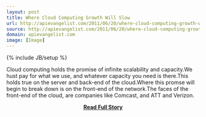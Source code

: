 ```yaml
---
layout: post
title: Where Cloud Computing Growth Will Slow
url: http://apievangelist.com/2011/06/20/where-cloud-computing-growth-will-slow/
source: http://apievangelist.com/2011/06/20/where-cloud-computing-growth-will-slow/
domain: apievangelist.com
image: [Image]
---
```

{% include JB/setup %}<p>Cloud computing holds the promise of infinite scalability and capacity.We hust pay for what we use, and whatever capacity you need is there.This holds true on the server and back-end of the cloud.Where this promse will begin to break down is on the front-end of the network.The faces of the front-end of the cloud, are companies like Comcast, and ATT and Verizon.</p>
<center><p><a href="http://apievangelist.com/2011/06/20/where-cloud-computing-growth-will-slow/" style='padding:25px; font-sze:18px; font-weight: bold;'>Read Full Story</a></p></center>
